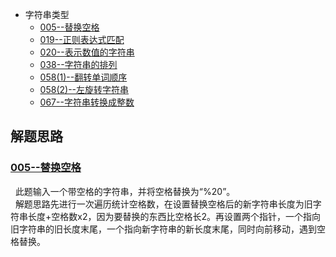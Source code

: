 * 字符串类型
    * [005--替换空格](Solution005.java)
    * [019--正则表达式匹配](Solution019.java)
    * [020--表示数值的字符串](Solution020.java)
    * [038--字符串的排列](Solution038.java)
    * [058(1)--翻转单词顺序](Solution058_1.java)
    * [058(2)--左旋转字符串](Solution058_2.java)
    * [067--字符串转换成整数](Solution067.java)

   



解题思路
------
### [005--替换空格](Solution005.java)
&nbsp;&nbsp;此题输入一个带空格的字符串，并将空格替换为“%20”。<br>
&nbsp;&nbsp;解题思路先进行一次遍历统计空格数，在设置替换空格后的新字符串长度为旧字符串长度+空格数x2，因为要替换的东西比空格长2。再设置两个指针，一个指向旧字符串的旧长度末尾，一个指向新字符串的新长度末尾，同时向前移动，遇到空格替换。<br>

